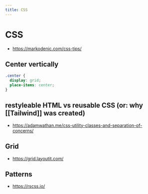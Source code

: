 ```yaml
---
title: CSS
---
```


# CSS

- https://markodenic.com/css-tips/

## Center vertically

```css
.center {
  display: grid;
  place-items: center;
}
```

## restyleable HTML vs reusable CSS (or: why [[Tailwind]] was created)

- https://adamwathan.me/css-utility-classes-and-separation-of-concerns/

## Grid

- https://grid.layoutit.com/

## Patterns

- https://rscss.io/
